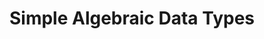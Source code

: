 ---
title: Simple Algebraic Data Types
url: http://bartoszmilewski.com/2015/01/13/simple-algebraic-data-types/
authors:
- Bartosz Milewski
type: article
tags:
- ADTs
- category theory
doHaskell-type: blog post
dohaskell-collections:
- Category Theory for Programmers by Bartosz Milewski
dohaskell-year: 2015
---